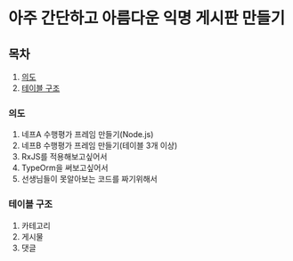 # 아주 간단하고 아름다운 익명 게시판 만들기

## 목차

1. [의도](#의도)
2. [테이블 구조](#테이블-구조)

### 의도

1. 네프A 수행평가 프레임 만들기(Node.js)
2. 네프B 수행평가 프레임 만들기(테이블 3개 이상)
3. RxJS를 적용해보고싶어서
4. TypeOrm을 써보고싶어서
5. 선생님들이 못알아보는 코드를 짜기위해서

### 테이블 구조

1. 카테고리
2. 게시물
3. 댓글

###
